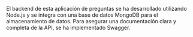 El backend de esta aplicación de preguntas se ha desarrollado utilizando Node.js y se integra con una base de datos MongoDB para el almacenamiento de datos. Para asegurar una documentación clara y completa de la API, se ha implementado Swagger.
